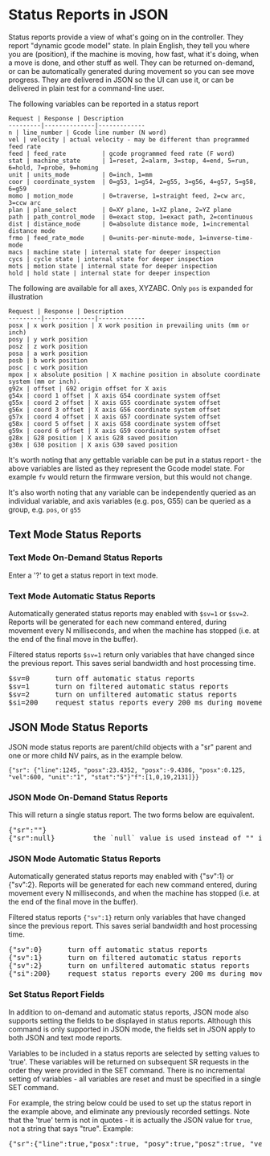 # Status Reports in JSON
Status reports provide a view of what's going on in the controller. They report "dynamic gcode model" state. In plain English, they tell you where you are (position), if the machine is moving, how fast, what it's doing, when a move is done, and other stuff as well. They can be returned on-demand, or can be automatically generated during movement so you can see move progress. They are delivered in JSON so the UI can use it, or can be delivered in plain test for a command-line user.  

The following variables can be reported in a status report

	Request | Response | Description
	---------|--------------|-------------
	n | line_number | Gcode line number (N word)
	vel | velocity | actual velocity - may be different than programmed feed rate 
	feed | feed_rate          | gcode programmed feed rate (F word) 
	stat | machine_state      | 1=reset, 2=alarm, 3=stop, 4=end, 5=run, 6=hold, 7=probe, 9=homing 
	unit | units_mode         | 0=inch, 1=mm
	coor | coordinate_system  | 0=g53, 1=g54, 2=g55, 3=g56, 4=g57, 5=g58, 6=g59
	momo | motion_mode        | 0=traverse, 1=straight feed, 2=cw arc, 3=ccw arc
	plan | plane_select       | 0=XY plane, 1=XZ plane, 2=YZ plane
	path | path_control_mode  | 0=exact stop, 1=exact path, 2=continuous
	dist | distance_mode      | 0=absolute distance mode, 1=incremental distance mode
	frmo | feed_rate_mode     | 0=units-per-minute-mode, 1=inverse-time-mode
	macs | machine state | internal state for deeper inspection
	cycs | cycle state | internal state for deeper inspection
	mots | motion state | internal state for deeper inspection
	hold | hold state | internal state for deeper inspection

The following are available for all axes, XYZABC. Only `pos` is expanded for illustration

	Request | Response | Description
	---------|--------------|-------------
	posx | x work position | X work position in prevailing units (mm or inch) 
	posy | y work position
	posz | z work position
	posa | a work position
	posb | b work position
	posc | c work position
	mpox | x absolute position | X machine position in absolute coordinate system (mm or inch).
	g92x | offset | G92 origin offset for X axis
	g54x | coord 1 offset | X axis G54 coordinate system offset
	g55x | coord 2 offset | X axis G55 coordinate system offset
	g56x | coord 3 offset | X axis G56 coordinate system offset
	g57x | coord 4 offset | X axis G57 coordinate system offset
	g58x | coord 5 offset | X axis G58 coordinate system offset
	g59x | coord 6 offset | X axis G59 coordinate system offset
	g28x | G28 position | X axis G28 saved position
	g30x | G30 position | X axis G30 saved position

It's worth noting that any gettable variable can be put in a status report - the above variables are listed as they represent the Gcode model state. For example `fv` would return the firmware version, but this would not change.

It's also worth noting that any variable can be independently queried as an individual variable, and axis variables (e.g. pos, G55) can be queried as a group, e.g. `pos`, or `g55`

## Text Mode Status Reports
### Text Mode On-Demand Status Reports
Enter a '?' to get a status report in text mode.

### Text Mode Automatic Status Reports
Automatically generated status reports may enabled with `$sv=1` or `$sv=2`. Reports will be generated for each new command entered, during movement every N milliseconds, and when the machine has stopped (i.e. at the end of the final move in the buffer).

Filtered status reports `$sv=1` return only variables that have changed since the previous report. This saves serial bandwidth and host processing time.
<pre>
$sv=0      turn off automatic status reports
$sv=1      turn on filtered automatic status reports
$sv=2      turn on unfiltered automatic status reports
$si=200    request status reports every 200 ms during movement
</pre> 

## JSON Mode Status Reports
JSON mode status reports are parent/child objects with a "sr" parent and one or more child NV pairs, as in the example below.<br> 

    {"sr": {"line":1245, "posx":23.4352, "posx":-9.4386, "posx":0.125, "vel":600, "unit":"1", "stat":"5"}"f":[1,0,19,2131]}}

### JSON Mode On-Demand Status Reports
This will return a single status report. The two forms below are equivalent.
<pre>
{"sr":""}
{"sr":null}         the `null` value is used instead of "" in this case. Either are accepted.
</pre> 

### JSON Mode Automatic Status Reports
Automatically generated status reports may enabled with {"sv":1} or {"sv":2}. Reports will be generated for each new command entered, during movement every N milliseconds, and when the machine has stopped (i.e. at the end of the final move in the buffer).

Filtered status reports `{"sv":1}` return only variables that have changed since the previous report. This saves serial bandwidth and host processing time.
<pre>
{"sv":0}      turn off automatic status reports
{"sv":1}      turn on filtered automatic status reports
{"sv":2}      turn on unfiltered automatic status reports
{"si":200}    request status reports every 200 ms during movement
</pre> 

### Set Status Report Fields
In addition to on-demand and automatic status reports, JSON mode also supports setting the fields to be displayed in status reports. Although this command is only supported in JSON mode, the fields set in JSON apply to both JSON and text mode reports.

Variables to be included in a status reports are selected by setting values to 'true'. These variables will be returned on subsequent SR requests in the order they were provided in the SET command. There is no incremental setting of variables - all variables are reset and must be specified in a single SET command. 

For example, the string below could be used to set up the status report in the example above, and eliminate any previously recorded settings. Note that the 'true' term is not in quotes - it is actually the JSON value for `true`, not a string that says "true". Example:
<pre>
{"sr":{"line":true,"posx":true, "posy":true,"posz":true, "vel":true, "unit":true, "stat":true}}
</pre> 

